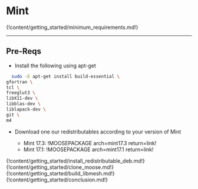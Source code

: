 # Mint

{!content/getting_started/minimum_requirements.md!}

---
## Pre-Reqs
* Install the following using apt-get

```bash
  sudo -E apt-get install build-essential \
gfortran \
tcl \
freeglut3 \
libX11-dev \
libblas-dev \
liblapack-dev \
git \
m4
```

* Download one our redistributables according to your version of Mint

    * Mint 17.3: !MOOSEPACKAGE arch=mint17.3 return=link!
    * Mint 17.1: !MOOSEPACKAGE arch=mint17.1 return=link!

{!content/getting_started/install_redistributable_deb.md!}
{!content/getting_started/clone_moose.md!}
{!content/getting_started/build_libmesh.md!}
{!content/getting_started/conclusion.md!}